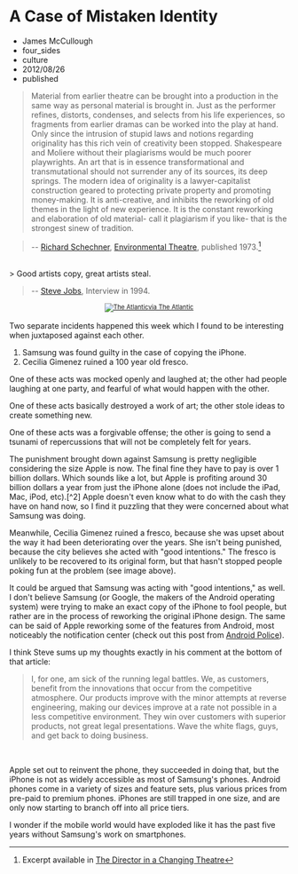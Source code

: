 # A Case of Mistaken Identity 
- James McCullough
- four_sides
- culture
- 2012/08/26
- published

> Material from earlier theatre can be brought into a production in the same way as personal material is brought in. Just as the performer refines, distorts, condenses, and selects from his life experiences, so fragments from earlier dramas can be worked into the play at hand. Only since the intrusion of stupid laws and notions regarding originality has this rich vein of creativity been stopped. Shakespeare and Moliere without their plagiarisms would be much poorer playwrights. An art that is in essence transformational and transmutational should not surrender any of its sources, its deep springs. The modern idea of originality is a lawyer-capitalist construction geared to protecting private property and promoting money-making. It is anti-creative, and inhibits the reworking of old themes in the light of new experience. It is the constant reworking and elaboration of old material- call it plagiarism if you like- that is the strongest sinew of tradition.            

> -- [Richard Schechner](http://performance.tisch.nyu.edu/object/SchechnerR.html "Richard Schechner at NYU"), [Environmental Theatre](), published 1973.[^1]

 <br>
> Good artists copy, great artists steal. 

> -- [Steve Jobs](http://www.youtube.com/watch?v=CW0DUg63lqU "Steve Jobs | YouTube"), Interview in 1994. 

<div style="width:200 px; font-size:80%; text-align:center;"><a href="http://www.theatlanticwire.com/global/2012/08/fresco-defacing-octogenarian-officially-internet-hero/56169/">
<img src="http://cdn.theatlanticwire.com/img/upload/2012/08/24/A0_5lFKCEAA2vSc.jpg" alt="The Atlantic" style="padding-bottom:0.2em;">via The Atlantic</div></a>

Two separate incidents happened this week which I found to be interesting when juxtaposed against each other. 

1. Samsung was found guilty in the case of copying the iPhone. 
2. Cecilia Gimenez ruined a 100 year old fresco. 

One of these acts was mocked openly and laughed at; the other had people laughing at one party, and fearful of what would happen with the other. 

One of these acts basically destroyed a work of art; the other stole ideas to create something new. 

One of these acts was a forgivable offense; the other is going to send a tsunami of repercussions that will not be completely felt for years. 

The punishment brought down against Samsung is pretty negligible considering the size Apple is now. The final fine they have to pay is over 1 billion dollars. Which sounds like a lot, but Apple is profiting around 30 billion dollars a year from just the iPhone alone (does not include the iPad, Mac, iPod, etc).[^2] Apple doesn't even know what to do with the cash they have on hand now, so I find it puzzling that they were concerned about what Samsung was doing. 

Meanwhile, Cecilia Gimenez ruined a fresco, because she was upset about the way it had been deteriorating over the years. She isn't being punished, because the city believes she acted with "good intentions." The fresco is unlikely to be recovered to its original form, but that hasn't stopped people poking fun at the problem (see image above). 

 It could be argued that Samsung was acting with "good intentions," as well. I don't believe Samsung (or Google, the makers of the Android operating system) were trying to make an exact copy of the iPhone to fool people, but rather are in the process of reworking the original iPhone design. The same can be said of Apple reworking some of the features from Android, most noticeably the notification center (check out this post from [Android Police](http://www.androidpolice.com/2012/02/17/in-depth-analysis-androids-notification-bar-patent-and-how-apple-may-or-may-not-infringe-it/ "In Depth Analysis: Android's Notification Bar Patent | Android Police")). 
 
  I think Steve sums up my thoughts exactly in his comment at the bottom of that article:
  
   > I, for one, am sick of the running legal battles. We, as customers, benefit from the innovations that occur from the competitive atmosphere. Our products improve with the minor attempts at reverse engineering, making our devices improve at a rate not possible in a less competitive environment. They win over customers with superior products, not great legal presentations. Wave the white flags, guys, and get back to doing business.
   <br>
    
Apple set out to reinvent the phone, they succeeded in doing that, but the iPhone is not as widely accessible as most of Samsung's phones. Android phones come in a variety of sizes and feature sets, plus various prices from pre-paid to premium phones. iPhones are still trapped in one size, and are only now starting to branch off into all price tiers. 

I wonder if the mobile world would have exploded like it has the past five years without Samsung's work on smartphones. 


[^1]: Excerpt available in [The Director in a Changing Theatre](http://books.google.ca/books/about/The_Director_in_a_Changing_Theatre.html?id=gawOAAAAQAAJ&redir_esc=y "The Director in a Changing Theatre")
